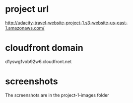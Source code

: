 # project url
http://udacity-travel-website-project-1.s3-website-us-east-1.amazonaws.com/

# cloudfront domain
d1yswg1vob92w6.cloudfront.net

# screenshots
The screenshots are in the project-1-images folder
